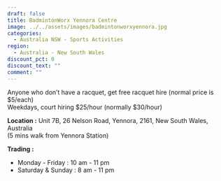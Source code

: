 ```yaml
---
draft: false
title: BadmintonWorx Yennora Centre
image: ../../assets/images/badmintonworxyennora.jpg
categories:
  - Australia NSW - Sports Activities
region:
  - Australia - New South Wales
discount_pct: 0
discount_text: ""
comment: ""
---
```

Anyone who don’t have a racquet, get free racquet hire (normal price is $5/each)\
Weekdays, court hiring $25/hour (normally $30/hour)

**Location :** Unit 7B, 26 Nelson Road, Yennora, 2161, New South Wales, Australia\
(5 mins walk from Yennora Station)

**Trading :**

* Monday - Friday : 10 am - 11 pm
* Saturday & Sunday : 8 am - 11 pm
